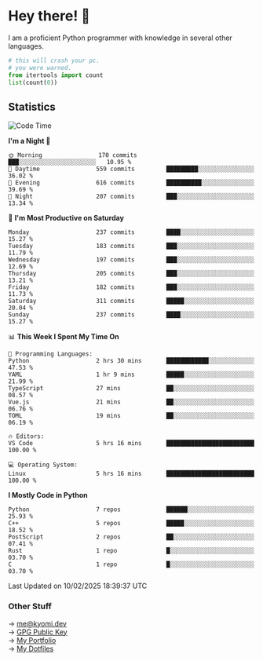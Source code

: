 # Hey there! 👋

I am a proficient Python programmer with knowledge in several other languages.

```py
# this will crash your pc.
# you were warned.
from itertools import count
list(count(0))
```

## Statistics
<!--START_SECTION:waka-->
![Code Time](http://img.shields.io/badge/Code%20Time-1%2C727%20hrs%2050%20mins-blue)

**I'm a Night 🦉** 

```text
🌞 Morning                170 commits         ███░░░░░░░░░░░░░░░░░░░░░░   10.95 % 
🌆 Daytime                559 commits         █████████░░░░░░░░░░░░░░░░   36.02 % 
🌃 Evening                616 commits         ██████████░░░░░░░░░░░░░░░   39.69 % 
🌙 Night                  207 commits         ███░░░░░░░░░░░░░░░░░░░░░░   13.34 % 
```
📅 **I'm Most Productive on Saturday** 

```text
Monday                   237 commits         ████░░░░░░░░░░░░░░░░░░░░░   15.27 % 
Tuesday                  183 commits         ███░░░░░░░░░░░░░░░░░░░░░░   11.79 % 
Wednesday                197 commits         ███░░░░░░░░░░░░░░░░░░░░░░   12.69 % 
Thursday                 205 commits         ███░░░░░░░░░░░░░░░░░░░░░░   13.21 % 
Friday                   182 commits         ███░░░░░░░░░░░░░░░░░░░░░░   11.73 % 
Saturday                 311 commits         █████░░░░░░░░░░░░░░░░░░░░   20.04 % 
Sunday                   237 commits         ████░░░░░░░░░░░░░░░░░░░░░   15.27 % 
```


📊 **This Week I Spent My Time On** 

```text
💬 Programming Languages: 
Python                   2 hrs 30 mins       ████████████░░░░░░░░░░░░░   47.53 % 
YAML                     1 hr 9 mins         █████░░░░░░░░░░░░░░░░░░░░   21.99 % 
TypeScript               27 mins             ██░░░░░░░░░░░░░░░░░░░░░░░   08.57 % 
Vue.js                   21 mins             ██░░░░░░░░░░░░░░░░░░░░░░░   06.76 % 
TOML                     19 mins             ██░░░░░░░░░░░░░░░░░░░░░░░   06.19 % 

🔥 Editors: 
VS Code                  5 hrs 16 mins       █████████████████████████   100.00 % 

💻 Operating System: 
Linux                    5 hrs 16 mins       █████████████████████████   100.00 % 
```

**I Mostly Code in Python** 

```text
Python                   7 repos             ██████░░░░░░░░░░░░░░░░░░░   25.93 % 
C++                      5 repos             █████░░░░░░░░░░░░░░░░░░░░   18.52 % 
PostScript               2 repos             ██░░░░░░░░░░░░░░░░░░░░░░░   07.41 % 
Rust                     1 repo              █░░░░░░░░░░░░░░░░░░░░░░░░   03.70 % 
C                        1 repo              █░░░░░░░░░░░░░░░░░░░░░░░░   03.70 % 
```




 Last Updated on 10/02/2025 18:39:37 UTC
<!--END_SECTION:waka-->

### Other Stuff

→ [me@kyomi.dev](mailto:me@kyomi.dev)\
→ [GPG Public Key](https://github.com/bitterteriyaki.gpg)\
→ [My Portfolio](https://kyomi.dev)\
→ [My Dotfiles](https://github.com/bitterteriyaki/dotfiles)
